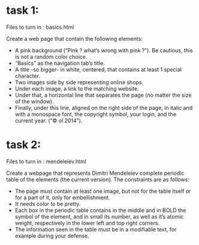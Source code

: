 # task 1:
Files to turn in : basics.html

Create a web page that contain the following elements:
- A pink background (“Pink ? what’s wrong with pink ?”). Be cautious, this is not
a random color choice.
- “Basics” as the navigation tab’s title.
- A title -so bigger- in white, centered, that contains at least 1 special character.
- Two images side by side representing online shops.
- Under each image, a link to the matching website.
- Under that, a horizontal line that separates the page (no matter the size of the
window).
- Finally, under this line, aligned on the right side of the page, in italic and with
a monospace font, the copyright symbol, your login, and the current year. (“© ol
2014”).

# task 2:
Files to turn in : mendeleiev.html

Create a webpage that represents Dimitri Mendeleïev complete periodic table of the
elements (the current version). The constraints are as follows:
- The page must contain at least one image, but not for the table itself or for a part
of it, only for embellishment.
- It needs color to be pretty.
- Each box in the periodic table contains in the middle and in BOLD the symbol of
the element, and in small its number, as well as it’s atomic weight, respectively in
the lower left and top right corners.
- The information seen in the table must be in a modifiable text, for example during
your defense.

